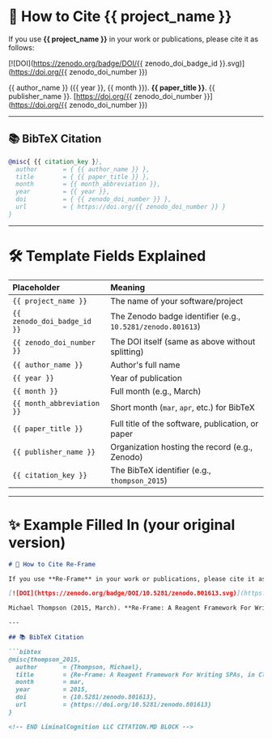 <!-- BEGIN LiminalCognition LLC CITATION.MD V0.0.1 BLOCK -->

# 📖 How to Cite {{ project_name }}

If you use **{{ project_name }}** in your work or publications, please cite it as follows:

[![DOI](https://zenodo.org/badge/DOI/{{ zenodo_doi_badge_id }}.svg)](https://doi.org/{{ zenodo_doi_number }})

{{ author_name }} ({{ year }}, {{ month }}). **{{ paper_title }}**. {{ publisher_name }}. [https://doi.org/{{ zenodo_doi_number }}](https://doi.org/{{ zenodo_doi_number }})

---

## 📚 BibTeX Citation

```bibtex
@misc{ {{ citation_key }},
  author       = { {{ author_name }} },
  title        = { {{ paper_title }} },
  month        = {{ month_abbreviation }},
  year         = {{ year }},
  doi          = { {{ zenodo_doi_number }} },
  url          = { https://doi.org/{{ zenodo_doi_number }} }
}
```

---

# 🛠️ Template Fields Explained

| Placeholder | Meaning |
|:------------|:--------|
| `{{ project_name }}` | The name of your software/project |
| `{{ zenodo_doi_badge_id }}` | The Zenodo badge identifier (e.g., `10.5281/zenodo.801613`) |
| `{{ zenodo_doi_number }}` | The DOI itself (same as above without splitting) |
| `{{ author_name }}` | Author's full name |
| `{{ year }}` | Year of publication |
| `{{ month }}` | Full month (e.g., March) |
| `{{ month_abbreviation }}` | Short month (`mar`, `apr`, etc.) for BibTeX |
| `{{ paper_title }}` | Full title of the software, publication, or paper |
| `{{ publisher_name }}` | Organization hosting the record (e.g., Zenodo) |
| `{{ citation_key }}` | The BibTeX identifier (e.g., `thompson_2015`) |

---

# ✨ Example Filled In (your original version)

```markdown
# 📖 How to Cite Re-Frame

If you use **Re-Frame** in your work or publications, please cite it as follows:

[![DOI](https://zenodo.org/badge/DOI/10.5281/zenodo.801613.svg)](https://doi.org/10.5281/zenodo.801613)

Michael Thompson (2015, March). **Re-Frame: A Reagent Framework For Writing SPAs, in Clojurescript.** Zenodo. [https://doi.org/10.5281/zenodo.801613](https://doi.org/10.5281/zenodo.801613)

---

## 📚 BibTeX Citation

```bibtex
@misc{thompson_2015,
  author       = {Thompson, Michael},
  title        = {Re-Frame: A Reagent Framework For Writing SPAs, in Clojurescript.},
  month        = mar,
  year         = 2015,
  doi          = {10.5281/zenodo.801613},
  url          = {https://doi.org/10.5281/zenodo.801613}
}

<!-- END LiminalCognition LLC CITATION.MD BLOCK -->
